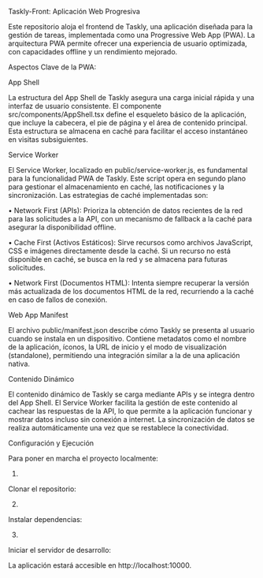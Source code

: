 Taskly-Front: Aplicación Web Progresiva

Este repositorio aloja el frontend de Taskly, una aplicación diseñada para la gestión de tareas, implementada como una Progressive Web App (PWA). La arquitectura PWA permite ofrecer una experiencia de usuario optimizada, con capacidades offline y un rendimiento mejorado.

Aspectos Clave de la PWA:

App Shell

La estructura del App Shell de Taskly asegura una carga inicial rápida y una interfaz de usuario consistente. El componente src/components/AppShell.tsx define el esqueleto básico de la aplicación, que incluye la cabecera, el pie de página y el área de contenido principal. Esta estructura se almacena en caché para facilitar el acceso instantáneo en visitas subsiguientes.

Service Worker

El Service Worker, localizado en public/service-worker.js, es fundamental para la funcionalidad PWA de Taskly. Este script opera en segundo plano para gestionar el almacenamiento en caché, las notificaciones y la sincronización. Las estrategias de caché implementadas son:

•
Network First (APIs): Prioriza la obtención de datos recientes de la red para las solicitudes a la API, con un mecanismo de fallback a la caché para asegurar la disponibilidad offline.

•
Cache First (Activos Estáticos): Sirve recursos como archivos JavaScript, CSS e imágenes directamente desde la caché. Si un recurso no está disponible en caché, se busca en la red y se almacena para futuras solicitudes.

•
Network First (Documentos HTML): Intenta siempre recuperar la versión más actualizada de los documentos HTML de la red, recurriendo a la caché en caso de fallos de conexión.

Web App Manifest

El archivo public/manifest.json describe cómo Taskly se presenta al usuario cuando se instala en un dispositivo. Contiene metadatos como el nombre de la aplicación, íconos, la URL de inicio y el modo de visualización (standalone), permitiendo una integración similar a la de una aplicación nativa.

Contenido Dinámico

El contenido dinámico de Taskly se carga mediante APIs y se integra dentro del App Shell. El Service Worker facilita la gestión de este contenido al cachear las respuestas de la API, lo que permite a la aplicación funcionar y mostrar datos incluso sin conexión a internet. La sincronización de datos se realiza automáticamente una vez que se restablece la conectividad.

Configuración y Ejecución

Para poner en marcha el proyecto localmente:

1.
Clonar el repositorio:

2.
Instalar dependencias:

3.
Iniciar el servidor de desarrollo:

La aplicación estará accesible en http://localhost:10000.

